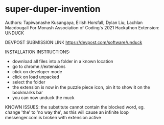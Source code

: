 # super-duper-invention
Authors: Tapiwanashe Kusangaya, Eilish Horsfall, Dylan Liu, Lachlan Macdougall
For Monash Association of Coding's 2021 Hackathon
Extension: UNDUCK

DEVPOST SUBMISSION LINK
https://devpost.com/software/unduck

INSTALLATION INSTRUCTIONS:
- download all files into a folder in a known location
- go to chrome://extensions
- click on developer mode
- click on load unpacked
- select the folder
- the extension is now in the puzzle piece icon, pin it to show it on the bookmarks bar
- you can now unduck the muck

KNOWN ISSUES: 
the substitute cannot contain the blocked word, eg. change 'the' to 'no way the', as this will cause an infinite loop
messenger.com is broken with extension active